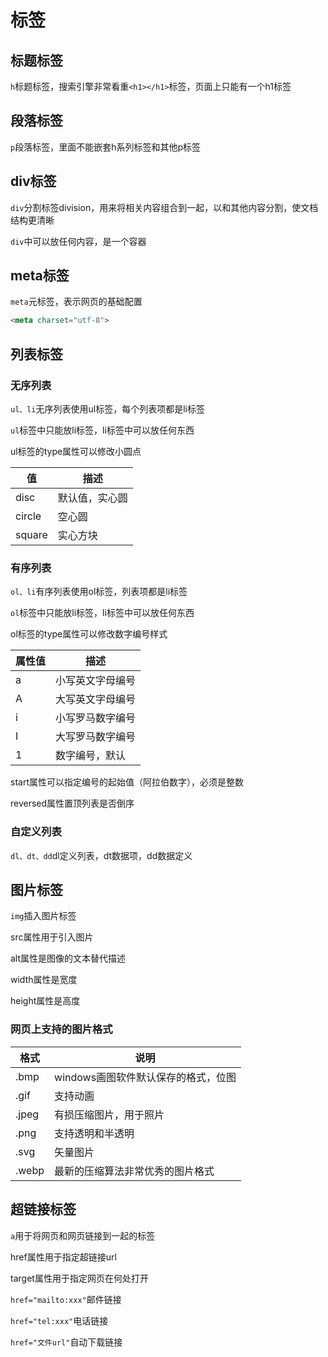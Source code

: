 # 标签

## 标题标签

`h`标题标签，搜索引擎非常看重`<h1></h1>`标签，页面上只能有一个h1标签

## 段落标签

`p`段落标签，里面不能嵌套h系列标签和其他p标签

## div标签

`div`分割标签division，用来将相关内容组合到一起，以和其他内容分割，使文档结构更清晰

`div`中可以放任何内容，是一个容器

## meta标签

`meta`元标签，表示网页的基础配置

```html
<meta charset="utf-8">
```

## 列表标签

### 无序列表

`ul、li`无序列表使用ul标签，每个列表项都是li标签

`ul`标签中只能放li标签，li标签中可以放任何东西

ul标签的type属性可以修改小圆点

| 值     | 描述           |
| ------ | -------------- |
| disc   | 默认值，实心圆 |
| circle | 空心圆         |
| square | 实心方块       |

###  有序列表

`ol、li`有序列表使用ol标签，列表项都是li标签

`ol`标签中只能放li标签，li标签中可以放任何东西

ol标签的type属性可以修改数字编号样式

| 属性值 | 描述             |
| ------ | ---------------- |
| a      | 小写英文字母编号 |
| A      | 大写英文字母编号 |
| i      | 小写罗马数字编号 |
| I      | 大写罗马数字编号 |
| 1      | 数字编号，默认   |

start属性可以指定编号的起始值（阿拉伯数字），必须是整数

reversed属性置顶列表是否倒序

### 自定义列表

`dl、dt、dd`dl定义列表，dt数据项，dd数据定义

## 图片标签

`img`插入图片标签

src属性用于引入图片

alt属性是图像的文本替代描述

width属性是宽度

height属性是高度

### 网页上支持的图片格式

| 格式  | 说明                                |
| ----- | ----------------------------------- |
| .bmp  | windows画图软件默认保存的格式，位图 |
| .gif  | 支持动画                            |
| .jpeg | 有损压缩图片，用于照片              |
| .png  | 支持透明和半透明                    |
| .svg  | 矢量图片                            |
| .webp | 最新的压缩算法非常优秀的图片格式    |

## 超链接标签

`a`用于将网页和网页链接到一起的标签

href属性用于指定超链接url

target属性用于指定网页在何处打开

`href="mailto:xxx"`邮件链接

`href="tel:xxx"`电话链接

`href="文件url"`自动下载链接
